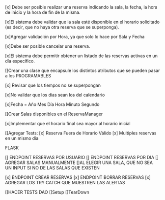 [x] Debe ser posible realizar una reserva indicando la sala, la fecha, la hora de inicio y la hora de fin de la misma.

[x]El sistema debe validar que la sala esté disponible en el horario solicitado
(es decir, que no haya otra reserva que se superponga).

[x]Agregar validación por Hora, ya que solo lo hace por Sala y Fecha

[x]Debe ser posible cancelar una reserva.

[x]El sistema debe permitir obtener un listado de las reservas activas en un día específico.

[]Crear una clase que encapsule los distintos atributos que se pueden pasar a los PROGRAMABLES

[x] Revisar que los tiempos no se superpongan

[x]No validar que los dias sean los del calendario

[x]Fecha = Año Mes Día Hora Minuto Segundo

[]Crear Salas disponibles en el ReservaManager

[x]Implementar que el horario final sea mayor al horario inicial

[]Agregar Tests:
    [x] Reserva Fuera de Horario Válido
    [x] Multiples reservas en un mismo día

FLASK

[] ENDPOINT RESERVAS POR USUARIO
[] ENDPOINT RESERVAS POR DIA
[] AGREGAR SALAS MANUALMENTE
    []AL ELEGIR UNA SALA, QUE NO SEA UN INPUT SI NO DE LAS SALAS QUE EXISTEN


[x] ENDPOINT CREAR RESERVAS
[x] ENDPOINT BORRAR RESERVAS
[x] AGREGAR LOS TRY CATCH QUE MUESTREN LAS ALERTAS

[]HACER TESTS DAO
    []Setup 
    []TearDown
    

 
